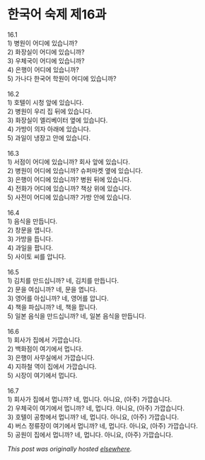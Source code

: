 # 한국어 숙제 제16과

<p>16.1<br>1) &#48337;&#50896;&#51060; &#50612;&#46356;&#50640; &#51080;&#49845;&#45768;&#44620;?<br>2) &#54868;&#51109;&#49892;&#51060; &#50612;&#46356;&#50640; &#51080;&#49845;&#45768;&#44620;?<br>3) &#50864;&#52404;&#44397;&#51060; &#50612;&#46356;&#50640; &#51080;&#49845;&#45768;&#44620;?<br>4) &#51008;&#54665;&#51060; &#50612;&#46356;&#50640; &#51080;&#49845;&#45768;&#44620;?<br>5) &#44032;&#45208;&#45796; &#54620;&#44397;&#50612; &#54617;&#50896;&#51060; &#50612;&#46356;&#50640; &#51080;&#49845;&#45768;&#44620;?<br><br>16.2<br>1) &#54840;&#53588;&#51060; &#49884;&#52397; &#50526;&#50640; &#51080;&#49845;&#45768;&#45796;.<br>2) &#48337;&#50896;&#51060; &#50864;&#47532; &#51665; &#46244;&#50640; &#51080;&#49845;&#45768;&#45796;.<br>3) &#54868;&#51109;&#49892;&#51060; &#50648;&#47532;&#48288;&#51060;&#53552; &#50694;&#50640; &#51080;&#49845;&#45768;&#45796;.<br>4) &#44032;&#48169;&#51060; &#51032;&#51088; &#50500;&#47000;&#50640; &#51080;&#49845;&#45768;&#45796;.<br>5) &#44284;&#51068;&#51060; &#45257;&#51109;&#44256; &#50504;&#50640; &#51080;&#49845;&#45768;&#45796;.<br><br>16.3<br>1) &#49436;&#51216;&#51060; &#50612;&#46356;&#50640; &#51080;&#49845;&#45768;&#44620;?  &#54924;&#49324; &#50526;&#50640; &#51080;&#49845;&#45768;&#45796;.<br>2) &#48337;&#50896;&#51060; &#50612;&#46356;&#50640; &#51080;&#49845;&#45768;&#44620;?  &#49800;&#54140;&#47560;&#53011; &#50694;&#50640; &#51080;&#49845;&#45768;&#45796;.<br>3) &#51008;&#54665;&#51060; &#50612;&#46356;&#50640; &#51080;&#49845;&#45768;&#44620;?  &#48337;&#50896; &#46244;&#50640; &#51080;&#49845;&#45768;&#45796;.<br>4) &#51204;&#54868;&#44032; &#50612;&#46356;&#50640; &#51080;&#49845;&#45768;&#44620;?  &#52293;&#49345; &#50948;&#50640; &#51080;&#49845;&#45768;&#45796;.<br>5) &#49324;&#51204;&#51060; &#50612;&#46356;&#50640; &#51080;&#49845;&#45768;&#44620;?  &#44032;&#48169; &#50504;&#50640; &#51080;&#49845;&#45768;&#45796;.<br><br>16.4<br>1) &#51020;&#49885;&#51012; &#47564;&#46317;&#45768;&#45796;.<br>2) &#52285;&#47928;&#51012; &#50685;&#45768;&#45796;.<br>3) &#44032;&#48169;&#51012; &#46317;&#45768;&#45796;.<br>4) &#44284;&#51068;&#51012; &#54045;&#45768;&#45796;.<br>5) &#49324;&#51060;&#53664; &#50472;&#47484; &#50517;&#45768;&#45796;.<br><br>16.5<br>1) &#44608;&#52824;&#47484; &#47564;&#46300;&#49901;&#45768;&#44620;?  &#45348;, &#44608;&#52824;&#47484; &#47564;&#46317;&#45768;&#45796;.<br>2) &#47928;&#51012; &#50668;&#49901;&#45768;&#44620;?  &#45348;, &#47928;&#51012; &#50685;&#45768;&#45796;.<br>3) &#50689;&#50612;&#47484; &#50500;&#49901;&#45768;&#44620;?  &#45348;, &#50689;&#50612;&#47484; &#50517;&#45768;&#45796;.<br>4) &#52293;&#51012; &#54028;&#49901;&#45768;&#44620;?  &#45348;, &#52293;&#51012; &#54045;&#45768;&#45796;.<br>5) &#51068;&#48376; &#51020;&#49885;&#51012; &#47564;&#46300;&#49901;&#45768;&#44620;?  &#45348;, &#51068;&#48376; &#51020;&#49885;&#51012; &#47564;&#46317;&#45768;&#45796;.<br><br>16.6<br>1) &#54924;&#49324;&#44032; &#51665;&#50640;&#49436; &#44032;&#44637;&#49845;&#45768;&#45796;.<br>2) &#48177;&#54868;&#51216;&#51060; &#50668;&#44592;&#50640;&#49436; &#47689;&#45768;&#45796;.<br>3) &#51008;&#54665;&#51060; &#49324;&#47924;&#49892;&#50640;&#49436; &#44032;&#44637;&#49845;&#45768;&#45796;.<br>4) &#51648;&#54616;&#52384; &#50669;&#51060; &#51665;&#50640;&#49436; &#44032;&#44637;&#49845;&#45768;&#45796;.<br>5) &#49884;&#51109;&#51060; &#50668;&#44592;&#50640;&#49436; &#47689;&#45768;&#45796;.<br><br>16.7<br>1) &#54924;&#49324;&#44032; &#51665;&#50640;&#49436; &#47689;&#45768;&#44620;?  &#45348;, &#47689;&#45768;&#45796;.  &#50500;&#45768;&#50836;, (&#50500;&#51452;) &#44032;&#44637;&#49845;&#45768;&#45796;.<br>2) &#50864;&#52404;&#44397;&#51060; &#50668;&#44592;&#50640;&#49436; &#47689;&#45768;&#44620;?  &#45348;, &#47689;&#45768;&#45796;.  &#50500;&#45768;&#50836;, (&#50500;&#51452;) &#44032;&#44637;&#49845;&#45768;&#45796;.<br>3) &#54840;&#53588;&#51060; &#44277;&#54637;&#50640;&#49436; &#47689;&#45768;&#44620;?  &#45348;, &#47689;&#45768;&#45796;.  &#50500;&#45768;&#50836;, (&#50500;&#51452;) &#44032;&#44637;&#49845;&#45768;&#45796;.<br>4) &#48260;&#49828; &#51221;&#47448;&#51109;&#51060; &#50668;&#44592;&#50640;&#49436; &#47689;&#45768;&#44620;?  &#45348;, &#47689;&#45768;&#45796;.  &#50500;&#45768;&#50836;, (&#50500;&#51452;) &#44032;&#44637;&#49845;&#45768;&#45796;.<br>5) &#44277;&#50896;&#51060; &#51665;&#50640;&#49436; &#47689;&#45768;&#44620;?  &#45348;, &#47689;&#45768;&#45796;.  &#50500;&#45768;&#50836;, (&#50500;&#51452;) &#44032;&#44637;&#49845;&#45768;&#45796;.</p>


*This post was originally hosted [elsewhere](http://planspace.blogspot.com/2009/01/16.html).*
